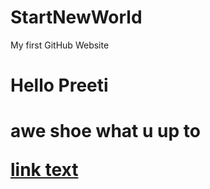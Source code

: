 # StartNewWorld
<head>
 <title awe></title>
</head>

<body>

My first GitHub Website
<h1> Hello Preeti<h1>
 awe shoe what u up to


</body>


 
 
<a href="Second.html">link text</a>

